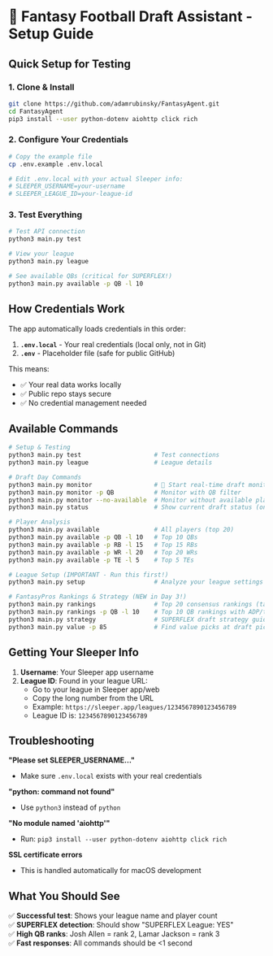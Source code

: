# 🚀 Fantasy Football Draft Assistant - Setup Guide

## Quick Setup for Testing

### 1. Clone & Install
```bash
git clone https://github.com/adamrubinsky/FantasyAgent.git
cd FantasyAgent
pip3 install --user python-dotenv aiohttp click rich
```

### 2. Configure Your Credentials
```bash
# Copy the example file
cp .env.example .env.local

# Edit .env.local with your actual Sleeper info:
# SLEEPER_USERNAME=your-username
# SLEEPER_LEAGUE_ID=your-league-id
```

### 3. Test Everything
```bash
# Test API connection
python3 main.py test

# View your league
python3 main.py league

# See available QBs (critical for SUPERFLEX!)
python3 main.py available -p QB -l 10
```

## How Credentials Work

The app automatically loads credentials in this order:
1. **`.env.local`** - Your real credentials (local only, not in Git)
2. **`.env`** - Placeholder file (safe for public GitHub)

This means:
- ✅ Your real data works locally
- ✅ Public repo stays secure
- ✅ No credential management needed

## Available Commands

```bash
# Setup & Testing
python3 main.py test                    # Test connections
python3 main.py league                  # League details

# Draft Day Commands
python3 main.py monitor                 # 🚨 Start real-time draft monitoring
python3 main.py monitor -p QB           # Monitor with QB filter
python3 main.py monitor --no-available  # Monitor without available players table
python3 main.py status                  # Show current draft status (one-time)

# Player Analysis
python3 main.py available               # All players (top 20)
python3 main.py available -p QB -l 10   # Top 10 QBs
python3 main.py available -p RB -l 15   # Top 15 RBs
python3 main.py available -p WR -l 20   # Top 20 WRs
python3 main.py available -p TE -l 5    # Top 5 TEs

# League Setup (IMPORTANT - Run this first!)
python3 main.py setup                   # Analyze your league settings (Half-PPR, SUPERFLEX, etc.)

# FantasyPros Rankings & Strategy (NEW in Day 3!)
python3 main.py rankings                # Top 20 consensus rankings (tailored to YOUR league!)
python3 main.py rankings -p QB -l 10    # Top 10 QB rankings with ADP/tiers
python3 main.py strategy                # SUPERFLEX draft strategy guide
python3 main.py value -p 85             # Find value picks at draft pick #85
```

## Getting Your Sleeper Info

1. **Username**: Your Sleeper app username
2. **League ID**: Found in your league URL:
   - Go to your league in Sleeper app/web
   - Copy the long number from the URL
   - Example: `https://sleeper.app/leagues/1234567890123456789`
   - League ID is: `1234567890123456789`

## Troubleshooting

**"Please set SLEEPER_USERNAME..."**
- Make sure `.env.local` exists with your real credentials

**"python: command not found"**
- Use `python3` instead of `python`

**"No module named 'aiohttp'"**
- Run: `pip3 install --user python-dotenv aiohttp click rich`

**SSL certificate errors**
- This is handled automatically for macOS development

## What You Should See

✅ **Successful test**: Shows your league name and player count  
✅ **SUPERFLEX detection**: Should show "SUPERFLEX League: YES"  
✅ **High QB ranks**: Josh Allen = rank 2, Lamar Jackson = rank 3  
✅ **Fast responses**: All commands should be <1 second